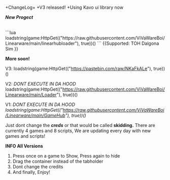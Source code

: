 +ChangeLog+
+V3 released!
+Using Kavo ui library now


***New Progect***

<br>
```lua
loadstring(game:HttpGet(("https://raw.githubusercontent.com/ViVaWareBoi/Linearware/main/linearhubloader"), true))()
```
{{Supported:
TOH
Dalgona Sim
}}

**More soon!**

V3:
loadstring(game:HttpGet(("https://pastebin.com/raw/NKaFkALe"), true))()


V2:
*DONT EXECUTE IN DA HOOD*
loadstring(game:HttpGet(("https://raw.githubusercontent.com/ViVaWareBoi/Linearware/main/Loader"), true))()



V1:
*DONT EXECUTE IN DA HOOD*
*loadstring(game:HttpGet(("https://raw.githubusercontent.com/ViVaWareBoi/Linearware/main/GameHub"), true))()*

Just dont change the ***creds*** or that would be called **skidding.**
There are currently 4 games and 8 scripts, We are updating every day with new games and scripts!

****INFO All Versions****

1. Press once on a game to Show, Press again to hide
2. Drag the container instead of the tabholder
3. Dont change the credits
4. And finally, Enjoy!
